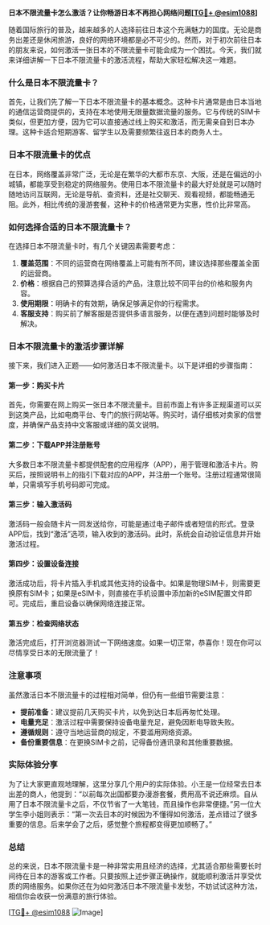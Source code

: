 **日本不限流量卡怎么激活？让你畅游日本不再担心网络问题[[TG💪+ @esim1088](https://t.me/s/esim1088)]**

随着国际旅行的普及，越来越多的人选择前往日本这个充满魅力的国度。无论是商务出差还是休闲旅游，良好的网络环境都是必不可少的。然而，对于初次前往日本的朋友来说，如何激活一张日本的不限流量卡可能会成为一个困扰。今天，我们就来详细讲解一下日本不限流量卡的激活流程，帮助大家轻松解决这一难题。

### 什么是日本不限流量卡？

首先，让我们先了解一下日本不限流量卡的基本概念。这种卡片通常是由日本当地的通信运营商提供的，支持在本地使用无限量数据流量的服务。它与传统的SIM卡类似，但更加方便，因为它可以直接通过线上购买和激活，而无需亲自到日本办理。这种卡适合短期游客、留学生以及需要频繁往返日本的商务人士。

### 日本不限流量卡的优点

在日本，网络覆盖非常广泛，无论是在繁华的大都市东京、大阪，还是在偏远的小城镇，都能享受到稳定的网络服务。使用日本不限流量卡的最大好处就是可以随时随地访问互联网，无论是导航、查资料，还是社交聊天、观看视频，都能畅通无阻。此外，相比传统的漫游套餐，这种卡的价格通常更为实惠，性价比非常高。

### 如何选择合适的日本不限流量卡？

在选择日本不限流量卡时，有几个关键因素需要考虑：

1. **覆盖范围**：不同的运营商在网络覆盖上可能有所不同，建议选择那些覆盖全面的运营商。
2. **价格**：根据自己的预算选择合适的产品，注意比较不同平台的价格和服务内容。
3. **使用期限**：明确卡的有效期，确保足够满足你的行程需求。
4. **客服支持**：购买前了解客服是否提供多语言服务，以便在遇到问题时能够及时解决。

### 日本不限流量卡的激活步骤详解

接下来，我们进入正题——如何激活日本不限流量卡。以下是详细的步骤指南：

#### 第一步：购买卡片

首先，你需要在网上购买一张日本不限流量卡。目前市面上有许多正规渠道可以买到这类产品，比如电商平台、专门的旅行网站等。购买时，请仔细核对卖家的信誉度，并确保产品支持中文客服或详细的英文说明。

#### 第二步：下载APP并注册账号

大多数日本不限流量卡都提供配套的应用程序（APP），用于管理和激活卡片。购买后，按照说明书上的指引下载对应的APP，并注册一个账号。注册过程通常很简单，只需填写手机号码即可完成。

#### 第三步：输入激活码

激活码一般会随卡片一同发送给你，可能是通过电子邮件或者短信的形式。登录APP后，找到“激活”选项，输入收到的激活码。此时，系统会自动验证信息并开始激活过程。

#### 第四步：设置设备连接

激活成功后，将卡片插入手机或其他支持的设备中。如果是物理SIM卡，则需要更换原有SIM卡；如果是eSIM卡，则直接在手机设置中添加新的eSIM配置文件即可。完成后，重启设备以确保网络连接正常。

#### 第五步：检查网络状态

激活完成后，打开浏览器测试一下网络速度。如果一切正常，恭喜你！现在你可以尽情享受日本的无限流量了！

### 注意事项

虽然激活日本不限流量卡的过程相对简单，但仍有一些细节需要注意：

- **提前准备**：建议提前几天购买卡片，以免到达日本后再匆忙处理。
- **电量充足**：激活过程中需要保持设备电量充足，避免因断电导致失败。
- **遵循规则**：遵守当地运营商的规定，不要滥用网络资源。
- **备份重要信息**：在更换SIM卡之前，记得备份通讯录和其他重要数据。

### 实际体验分享

为了让大家更直观地理解，这里分享几个用户的实际体验。小王是一位经常去日本出差的商人，他提到：“以前每次出国都要办漫游套餐，费用高不说还麻烦。自从用了日本不限流量卡之后，不仅节省了一大笔钱，而且操作也非常便捷。”另一位大学生李小姐则表示：“第一次去日本的时候因为不懂得如何激活，差点错过了很多重要的信息。后来学会了之后，感觉整个旅程都变得更加顺畅了。”

### 总结

总的来说，日本不限流量卡是一种非常实用且经济的选择，尤其适合那些需要长时间待在日本的游客或工作者。只要按照上述步骤正确操作，就能顺利激活并享受优质的网络服务。如果你还在为如何激活日本不限流量卡发愁，不妨试试这种方法，相信你会收获一份满意的旅行体验。

[[TG💪+ @esim1088](https://t.me/s/esim1088) ![Image](https://i.postimg.cc/4NQfJmqS/Snipaste-2025-05-13-00-14-12.png)]